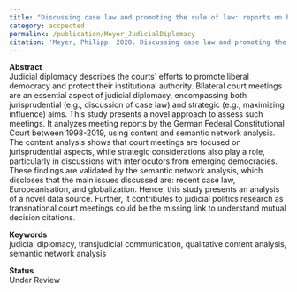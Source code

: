 ```yaml
---
title: "Discussing case law and promoting the rule of law: reports on bilateral court meetings as a novel data source to assess transjudicial communication "
category: accpected
permalink: /publication/Meyer_JudicialDiplomacy
citation: 'Meyer, Philipp. 2020. Discussing case law and promoting the rule of law: reports on bilateral court meetings as a novel data source to assess transjudicial communication. Working Paper.'
---
```


<p><b>Abstract</b><br>
Judicial diplomacy describes the courts' efforts to promote liberal democracy and protect their institutional authority.  Bilateral court meetings are an essential aspect of judicial diplomacy, encompassing both jurisprudential (e.g., discussion of case law) and strategic (e.g., maximizing influence) aims. This study presents a novel approach to assess such meetings. It analyzes meeting reports by the German Federal Constitutional Court between  1998-2019, using content and semantic network analysis. The content analysis shows that court meetings are focused on jurisprudential aspects, while strategic considerations  also play a role, particularly in discussions with interlocutors from emerging democracies. These findings are validated by the semantic network analysis, which discloses  that the main issues discussed are: recent case law, Europeanisation, and globalization. Hence, this study presents an analysis of a novel data source. Further, it contributes  to judicial politics research as transnational court meetings could be the missing link to understand mutual decision citations.</p>

<p><b>Keywords</b><br>judicial diplomacy, transjudicial communication, qualitative content analysis, semantic network analysis</p>

<p><b>Status</b><br>
Under Review</p>
